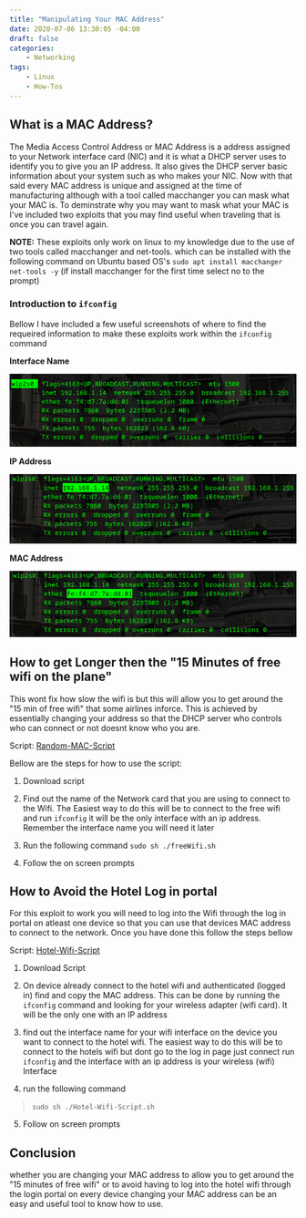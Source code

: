 ```yaml
---
title: "Manipulating Your MAC Address"
date: 2020-07-06 13:30:05 -04:00
draft: false
categories:
    - Networking
tags:
    - Linux
    - How-Tos
---
```


## What is a MAC Address?
The Media Access Control Address or MAC Address is a address assigned to your Network interface card (NIC) and it is what a DHCP server uses to identify you to give you an IP address. It also gives the DHCP server basic information about your system such as who makes your NIC. Now with that said every MAC address is unique and assigned at the time of manufacturing although with a tool called macchanger you can mask what your MAC is. To deminstrate why you may want to mask what your MAC is I've included two exploits that you may find useful when traveling that is once you can travel again.

__NOTE:__ These exploits only work on linux to my knowledge due to the use of two tools called macchanger and net-tools. which can be installed with the following command on Ubuntu based OS's `sudo apt install macchanger net-tools -y` (if install macchanger for the first time select no to the prompt)

### Introduction to `ifconfig`
Bellow I have included a few useful screenshots of where to find the requeired information to make these exploits work within the `ifconfig` command

__Interface Name__

![example1](/assets/2020/ManipulatingYourMACAddress/InterfaceName.png)

__IP Address__

![example2](/assets/2020/ManipulatingYourMACAddress/IPAddress.png)

__MAC Address__

![example3](/assets/2020/ManipulatingYourMACAddress/MACAddress.png)


## How to get Longer then the "15 Minutes of free wifi on the plane"
This wont fix how slow the wifi is but this will allow you to get around the "15 min of free wifi" that some airlines inforce. This is achieved by essentially changing your address so that the DHCP server who controls who can connect or not doesnt know who you are.


Script: [Random-MAC-Script](/assets/2020/ManipulatingYourMACAddress/randomizemac.sh)

Bellow are the steps for how to use the script:

1. Download script

2. Find out the name of the Network card that you are using to connect to the Wifi. The Easiest way to do this will be to connect to the free wifi and run `ifconfig` it will be the only interface with an ip address. Remember the interface name you will need it later

3. Run the following command `sudo sh ./freeWifi.sh`

4. Follow the on screen prompts

## How to Avoid the Hotel Log in portal
For this exploit to work you will need to log into the Wifi through the log in portal on atleast one device so that you can use that devices MAC address to connect to the network. Once you have done this follow the steps bellow

Script: [Hotel-Wifi-Script](/assets/2020/ManipulatingYourMACAddress/hotelwifi.sh)

1. Download Script

2. On device already connect to the hotel wifi and authenticated (logged in) find and copy the MAC address. This can be done by running the `ifconfig` command and looking for your wireless adapter (wifi card). It will be the only one with an IP address

3. find out the interface name for your wifi interface on the device you want to connect to the hotel wifi. The easiest way to do this will be to connect to the hotels wifi but dont go to the log in page just connect run `ifconfig` and the interface with an ip address is your wireless (wifi) Interface

4. run the following command
> `sudo sh ./Hotel-Wifi-Script.sh`

5. Follow on screen prompts

## Conclusion
whether you are changing your MAC address to allow you to get around the "15 minutes of free wifi" or to avoid having to log into the hotel wifi through the login portal on every device changing your MAC address can be an easy and useful tool to know how to use.